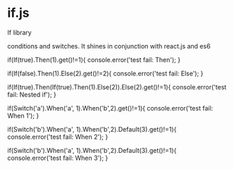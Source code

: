 if.js
=====

If library

conditions and switches.
It shines in conjunction with react.js and es6


if(If(true).Then(1).get()!=1){
        console.error('test fail: Then');
    }

if(If(false).Then(1).Else(2).get()!=2){
    console.error('test fail: Else');
}

if(If(true).Then(If(true).Then(1).Else(2)).Else(2).get()!=1){
    console.error('test fail: Nested if');
}    

if(Switch('a').When('a', 1).When('b',2).get()!=1){
    console.error('test fail: When 1');
}

if(Switch('b').When('a', 1).When('b',2).Default(3).get()!=1){
    console.error('test fail: When 2');
}

if(Switch('b').When('a', 1).When('b',2).Default(3).get()!=1){
    console.error('test fail: When 3');
}
